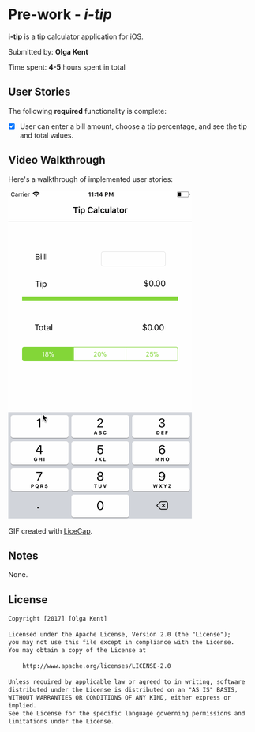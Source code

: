 # Pre-work - *i-tip*

**i-tip** is a tip calculator application for iOS.

Submitted by: **Olga Kent**

Time spent: **4-5** hours spent in total

## User Stories

The following **required** functionality is complete:

* [x] User can enter a bill amount, choose a tip percentage, and see the tip and total values.


## Video Walkthrough 

Here's a walkthrough of implemented user stories:

<img src='./video_walkthrough.gif' title='Video Walkthrough' width='' alt='Video Walkthrough' />

GIF created with [LiceCap](http://www.cockos.com/licecap/).

## Notes

None.

## License

    Copyright [2017] [Olga Kent]

    Licensed under the Apache License, Version 2.0 (the "License");
    you may not use this file except in compliance with the License.
    You may obtain a copy of the License at

        http://www.apache.org/licenses/LICENSE-2.0

    Unless required by applicable law or agreed to in writing, software
    distributed under the License is distributed on an "AS IS" BASIS,
    WITHOUT WARRANTIES OR CONDITIONS OF ANY KIND, either express or implied.
    See the License for the specific language governing permissions and
    limitations under the License.
